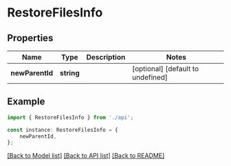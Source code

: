 # RestoreFilesInfo


## Properties

Name | Type | Description | Notes
------------ | ------------- | ------------- | -------------
**newParentId** | **string** |  | [optional] [default to undefined]

## Example

```typescript
import { RestoreFilesInfo } from './api';

const instance: RestoreFilesInfo = {
    newParentId,
};
```

[[Back to Model list]](../README.md#documentation-for-models) [[Back to API list]](../README.md#documentation-for-api-endpoints) [[Back to README]](../README.md)
